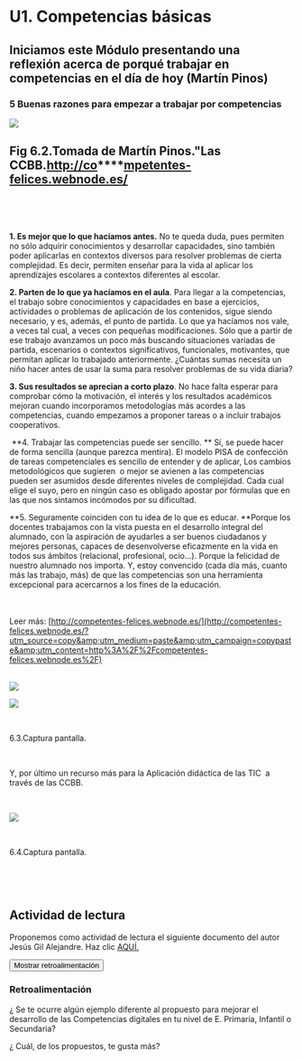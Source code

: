 
# U1. Competencias básicas

## Iniciamos este Módulo presentando una reflexión acerca de porqué trabajar en competencias en el día de hoy (Martín Pinos) 

### 5 Buenas razones para empezar a trabajar por competencias


![](http://files.competentes-felices.webnode.es/200000005-27336282c2/DSC04202.JPG)

## **Fig 6.2.Tomada de Martín Pinos."Las CCBB.[http://co](http://co)****[mpetentes-felices.webnode.es/](http://competentes-felices.webnode.es/)**

 

 

**1. Es mejor que lo que hacíamos antes.** No te queda duda, pues permiten no sólo adquirir conocimientos y desarrollar capacidades, sino también poder aplicarlas en contextos diversos para resolver problemas de cierta complejidad. Es decir, permiten enseñar para la vida al aplicar los aprendizajes escolares a contextos diferentes al escolar.

**2. Parten de lo que ya hacíamos en el aula**. Para llegar a la competencias, el trabajo sobre conocimientos y capacidades en base a ejercicios, actividades o problemas de aplicación de los contenidos, sigue siendo necesario, y es, además, el punto de partida. Lo que ya hacíamos nos vale, a veces tal cual, a veces con pequeñas modificaciones. Sólo que a partir de ese trabajo avanzamos un poco más buscando situaciones variadas de partida, escenarios o contextos significativos, funcionales, motivantes, que permitan aplicar lo trabajado anteriormente. ¿Cuántas sumas necesita un niño hacer antes de usar la suma para resolver problemas de su vida diaria?

**3. Sus resultados se aprecian a corto plazo**. No hace falta esperar para comprobar cómo la motivación, el interés y los resultados académicos mejoran cuando incorporamos metodologías más acordes a las competencias, cuando empezamos a proponer tareas o a incluir trabajos cooperativos.

 **4. Trabajar las competencias puede ser sencillo. ** Sí, se puede hacer de forma sencilla (aunque parezca mentira). El modelo PISA de confección de tareas competenciales es sencillo de entender y de aplicar, Los cambios metodológicos que sugieren  o mejor se avienen a las competencias pueden ser asumidos desde diferentes niveles de complejidad. Cada cual elige el suyo, pero en ningún caso es obligado apostar por fórmulas que en las que nos sintamos incómodos por su dificultad.

**5. Seguramente coinciden con tu idea de lo que es educar. **Porque los docentes trabajamos con la vista puesta en el desarrollo integral del alumnado, con la aspiración de ayudarles a ser buenos ciudadanos y mejores personas, capaces de desenvolverse eficazmente en la vida en todos sus ámbitos (relacional, profesional, ocio...). Porque la felicidad de nuestro alumnado nos importa. Y, estoy convencido (cada día más, cuanto más las trabajo, más) de que las competencias son una herramienta excepcional para acercarnos a los fines de la educación.

<br/><br/>Leer más: [http://competentes-felices.webnode.es/](http://competentes-felices.webnode.es/?utm_source=copy&amp;utm_medium=paste&amp;utm_campaign=copypaste&amp;utm_content=http%3A%2F%2Fcompetentes-felices.webnode.es%2F)<br/>[<br/>](http://www.webnode.es/?utm_source=copy&amp;utm_medium=paste&amp;utm_campaign=copypaste&amp;utm_content=http%3A%2F%2Fcompetentes-felices.webnode.es%2F)


![](http://cdncache3-a.akamaihd.net/items/it/img/arrow-10x10.png)


![](capturadacuento.jpg)

 

6.3.Captura pantalla.

 

Y, por último un recurso más para la Aplicación didáctica de las TIC  a través de las CCBB.

 


![](capturadaCCbbcpr.jpg)

 

6.4.Captura pantalla. 

 

 

## Actividad de lectura

Proponemos como actividad de lectura el siguiente documento del autor Jesús Gil Alejandre. Haz clic [AQUÍ.](http://www.catedu.es/aularagonpowerpoint/TEMATICOS/AULAYEDUCATIVOS/tecnicas.html)

<script type="text/javascript">var feedback29_35_6text = "Mostrar retroalimentación";</script><input class="feedbackbutton" name="toggle-feedback-29_35_6" onclick="$exe.toggleFeedback(this,true);return false" type="button" value="Mostrar retroalimentación"/>

### Retroalimentación

¿ Se te ocurre algún ejemplo diferente al propuesto para mejorar el desarrollo de las Competencias digitales en tu nivel de E. Primaria, Infantil o Secundaria?

¿ Cuál, de los propuestos, te gusta más?

